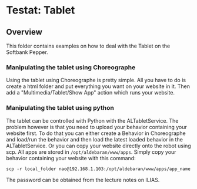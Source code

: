 # Testat: Tablet

## Overview

This folder contains examples on how to deal with the Tablet on the Softbank Pepper.

### Manipulating the tablet using Choreographe

Using the tablet using Choreographe is pretty simple.
All you have to do is create a html folder and put everything you want on your website in it.
Then add a "Multimedia/Tablet/Show App" action which runs your website.

### Manipulating the tablet using python

The tablet can be controlled with Python with the ALTabletService.
The problem however is that you need to upload your behavior containing your website first.
To do that you can either create a Behavior in Choreographe and load/run the behavior and then
load the latest loaded behavior in the ALTabletService. Or you can copy your website directly onto
the robot using scp. All apps are stored in `/opt/aldebaran/www/apps`. Simply copy your behavior containing
your website with this command:

`scp -r local_folder nao@192.168.1.103:/opt/aldebaran/www/apps/app_name`

The password can be obtained from the lecture notes on ILIAS.
